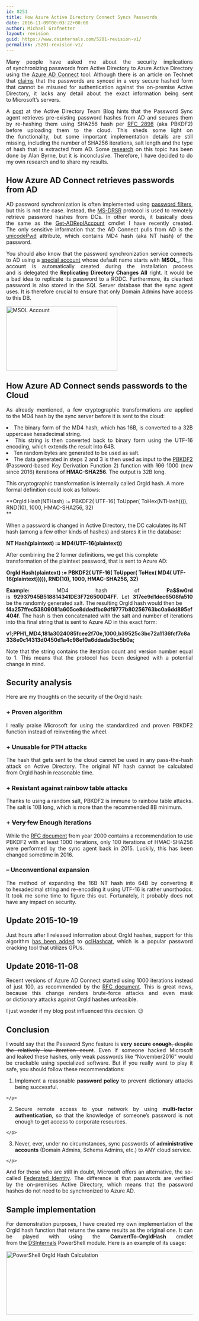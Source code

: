 ```yaml
---
id: 8251
title: How Azure Active Directory Connect Syncs Passwords
date: 2016-11-09T00:03:22+00:00
author: Michael Grafnetter
layout: revision
guid: https://www.dsinternals.com/5201-revision-v1/
permalink: /5201-revision-v1/
---
```

<p style="text-align: justify;">
  Many people have asked me about the&nbsp;security implications of&nbsp;synchronizing passwords from&nbsp;Active Directory to&nbsp;Azure Active Directory using the&nbsp;<a href="https://www.microsoft.com/en-us/download/details.aspx?id=47594">Azure AD Connect</a> tool. Although&nbsp;there is&nbsp;an article on Technet that&nbsp;<a href="https://technet.microsoft.com/en-us/library/dn246918.aspx">claims</a> that&nbsp;the&nbsp;passwords are synced in&nbsp;a very secure hashed form that&nbsp;cannot be misused for&nbsp;authentication against the&nbsp;on-premise Active Directory, it lacks any detail about the&nbsp;exact information being sent to&nbsp;Microsoft&#8217;s servers.
</p>

<p style="text-align: justify;">
  A&nbsp;<a href="http://blogs.technet.com/b/ad/archive/2014/06/28/aad-password-sync-encryption-and-and-fips-compliance.aspx">post</a> at the&nbsp;Active Directory Team Blog hints that&nbsp;the&nbsp;Password Sync agent retrieves pre-existing password hashes from&nbsp;AD and&nbsp;secures them by&nbsp;re-hashing them using SHA256 hash per <a href="https://www.ietf.org/rfc/rfc2898.txt">RFC 2898</a> (aka PBKDF2) before&nbsp;uploading them to&nbsp;the cloud. This sheds some light on the&nbsp;functionality, but&nbsp;some important implementation details are still missing, including the&nbsp;number of&nbsp;SHA256 iterations, salt length and&nbsp;the&nbsp;type of&nbsp;hash that&nbsp;is&nbsp;extracted from&nbsp;AD. Some <a href="https://www.cogmotive.com/blog/office-365-tips/how-secure-is-dirsync-with-password-synchronisation">research</a> on this topic has been done by&nbsp;Alan Byrne, but&nbsp;it is&nbsp;inconclusive. Therefore, I&nbsp;have decided to&nbsp;do my own research and&nbsp;to&nbsp;share my results.
</p>

<!--more-->

## How Azure AD Connect retrieves passwords from&nbsp;AD

<p style="text-align: justify;" align="justify">
  AD password synchronization is&nbsp;often implemented using <a href="https://msdn.microsoft.com/en-us/library/windows/desktop/ms721882(v=vs.85).aspx">password filters</a>, but&nbsp;this is&nbsp;not the&nbsp;case. Instead, the&nbsp;<a title="MS-DRSR" href="http://msdn.microsoft.com/en-us/library/cc228086.aspx">MS-DRSR</a> protocol is&nbsp;used to&nbsp;remotely retrieve password hashes from&nbsp;DCs. In&nbsp;other words, it basically does the&nbsp;same as&nbsp;the&nbsp;<a href="https://www.dsinternals.com/en/retrieving-active-directory-passwords-remotely/">Get-ADReplAccount</a> cmdlet I&nbsp;have recently created. The&nbsp;only sensitive information that&nbsp;the&nbsp;AD Connect pulls from&nbsp;AD is&nbsp;the <a href="https://msdn.microsoft.com/en-us/library/cc220961.aspx">unicodePwd</a> attribute, which&nbsp;contains MD4 hash (aka NT hash) of&nbsp;the password.
</p>

<p style="text-align: justify;" align="justify">
  You should also know that&nbsp;the&nbsp;password synchronization service connects to&nbsp;AD using a&nbsp;<a href="https://azure.microsoft.com/en-us/documentation/articles/active-directory-aadconnect-accounts-permissions/#custom-settings-installation">special account</a> whose default name starts with <strong>MSOL_</strong>. This account is&nbsp;automatically created during the&nbsp;installation process and&nbsp;is&nbsp;delegated the&nbsp;<strong>Replicating Directory Changes All</strong> right. It would be a&nbsp;bad idea to&nbsp;replicate its password to&nbsp;a RODC. Furthermore, its cleartext password is&nbsp;also stored in&nbsp;the&nbsp;SQL Server database that&nbsp;the&nbsp;sync agent uses. It is&nbsp;therefore crucial to&nbsp;ensure that&nbsp;only Domain Admins have access to&nbsp;this DB.
</p>

<p align="justify">
  <a href="https://www.dsinternals.com/wp-content/uploads/msol_account.png"><img class="aligncenter wp-image-5281 size-medium" src="https://www.dsinternals.com/wp-content/uploads/msol_account-300x173.png" alt="MSOL Account" width="300" height="173" srcset="https://www.dsinternals.com/wp-content/uploads/msol_account-300x173.png 300w, https://www.dsinternals.com/wp-content/uploads/msol_account.png 544w" sizes="(max-width: 300px) 100vw, 300px" /></a>
</p>

## How Azure AD Connect sends passwords to&nbsp;the Cloud

<p style="text-align: justify;" align="justify">
  As&nbsp;already mentioned, a&nbsp;few cryptographic transformations are applied to&nbsp;the MD4 hash by&nbsp;the sync server before&nbsp;it is&nbsp;sent to&nbsp;the cloud:
</p>

<li style="text-align: justify;">
  The&nbsp;binary form of&nbsp;the MD4 hash, which&nbsp;has 16B, is&nbsp;converted to&nbsp;a 32B uppercase hexadecimal string.
</li>
<li style="text-align: justify;">
  This string is&nbsp;then converted back to&nbsp;binary form using the&nbsp;UTF-16 encoding, which&nbsp;extends the&nbsp;result into 64B.
</li>
<li style="text-align: justify;">
  Ten random bytes are generated to&nbsp;be used as&nbsp;salt.
</li>
<li style="text-align: justify;">
  The&nbsp;data generated in&nbsp;steps 2 and&nbsp;3 is&nbsp;then used as&nbsp;input to&nbsp;the <a title="PBKDF2" href="http://en.wikipedia.org/wiki/PBKDF2">PBKDF2</a> (Password-based Key Derivation Function 2) function with <del>100</del> 1000 (new since&nbsp;2016) iterations of&nbsp;<strong>HMAC-SHA256</strong>. The&nbsp;output is&nbsp;32B long.
</li>

This cryptographic transformation is&nbsp;internally called OrgId hash. A&nbsp;more formal definition could look as&nbsp;follows:

**OrgId Hash(NTHash)&nbsp;:= PBKDF2( UTF-16( ToUpper( ToHex(NTHash)))), RND(10), 1000, HMAC-SHA256, 32)  
** 

When&nbsp;a&nbsp;password is&nbsp;changed in&nbsp;Active Directory, the&nbsp;DC calculates its NT hash (among a&nbsp;few other kinds of&nbsp;hashes) and&nbsp;stores it in&nbsp;the&nbsp;database:

**NT Hash(plaintext)&nbsp;:= MD4(UTF-16(plaintext))**

After&nbsp;combining the&nbsp;2 former definitions, we get this complete transformation of&nbsp;the plaintext password, that&nbsp;is&nbsp;sent to&nbsp;Azure AD:

**OrgId Hash(plaintext)&nbsp;:= PBKDF2( UTF-16( ToUpper( ToHex( MD4( UTF-16(plaintext))))), RND(10), 1000, HMAC-SHA256, 32)**

<p align="justify">
  <strong>Example:</strong> MD4 hash of&nbsp;<strong>Pa$$w0rd</strong> is&nbsp;<strong>92937945B518814341DE3F726500D4FF</strong>. Let <strong>317ee9d1dec6508fa510</strong> be the&nbsp;randomly generated salt. The&nbsp;resulting OrgId hash would then be<br /> <strong>f4a257ffec53809081a605ce8ddedfbc9df9777b80256763bc0a6dd895ef404f</strong>. The&nbsp;hash is&nbsp;then concatenated with the&nbsp;salt and&nbsp;number of&nbsp;iterations into this final string that&nbsp;is&nbsp;sent to&nbsp;Azure AD in&nbsp;this exact form:
</p>

**v1;PPH1_MD4,<span class="blob-code-inner"><span class="pl-s"><span class="x x-first x-last">181a3024085fcee2f70e,1000,b39525c3bc72a1136fcf7c8a338e0c14313d0450d1a4c98ef0a6ddada3bc5b0a</span></span></span>;**

<p align="justify">
  Note that&nbsp;the&nbsp;string contains the&nbsp;iteration count and&nbsp;version number equal to&nbsp;1. This means that&nbsp;the&nbsp;protocol has been designed with a&nbsp;potential change in&nbsp;mind.
</p>

## Security analysis

<p style="text-align: justify;">
  Here are my thoughts on the&nbsp;security of&nbsp;the OrgId hash:
</p>

### + Proven algorithm

<p style="text-align: justify;">
  I&nbsp;really praise Microsoft for&nbsp;using the&nbsp;standardized and&nbsp;proven PBKDF2 function instead of&nbsp;reinventing the&nbsp;wheel.
</p>

### + Unusable for&nbsp;PTH attacks

<p style="text-align: justify;">
  The&nbsp;hash that&nbsp;gets sent to&nbsp;the cloud cannot be used in&nbsp;any pass-the-hash attack on Active Directory. The&nbsp;original NT hash cannot be calculated from&nbsp;OrgId hash in&nbsp;reasonable time.
</p>

### + Resistant against rainbow table attacks

<p style="text-align: justify;">
  Thanks to&nbsp;using a&nbsp;random salt, PBKDF2 is&nbsp;immune to&nbsp;rainbow table attacks. The&nbsp;salt is&nbsp;10B long, which&nbsp;is&nbsp;more than&nbsp;the&nbsp;recommended 8B minimum.
</p>

### + <del>Very few</del> Enough iterations

<p style="text-align: justify;">
  While&nbsp;the&nbsp;<a title="PKCS #5: Password-Based Cryptography Specification" href="https://www.ietf.org/rfc/rfc2898.txt">RFC document</a> from&nbsp;year 2000 contains a&nbsp;recommendation to&nbsp;use PBKDF2 with at least 1000 iterations, only 100 iterations of&nbsp;HMAC-SHA256 were performed by&nbsp;the sync agent back in&nbsp;2015. Luckily, this has been changed sometime in&nbsp;2016.
</p>

### &#8211; Unconventional expansion

<p style="text-align: justify;">
  The&nbsp;method of&nbsp;expanding the&nbsp;16B NT hash into 64B by&nbsp;converting it to&nbsp;hexadecimal string and&nbsp;re-encoding it using UTF-16 is&nbsp;rather unorthodox. It took me some time to&nbsp;figure this out. Fortunately, it probably does not have any impact on security.
</p>

<h2 style="text-align: justify;">
  Update 2015-10-19
</h2>

<p style="text-align: justify;">
  Just hours after&nbsp;I&nbsp;released information about OrgId hashes, support for&nbsp;this algorithm <a href="https://hashcat.net/trac/ticket/669">has been added</a> to&nbsp;<a href="http://hashcat.net/oclhashcat/">oclHashcat</a>, which&nbsp;is&nbsp;a popular password cracking tool that&nbsp;utilizes GPUs.
</p>

<h2 style="text-align: justify;">
  Update 2016-11-08
</h2>

<p style="text-align: justify;">
  Recent versions of&nbsp;Azure AD Connect started using 1000 iterations instead of&nbsp;just 100, as&nbsp;recommended by&nbsp;the <a title="PKCS #5: Password-Based Cryptography Specification" href="https://www.ietf.org/rfc/rfc2898.txt">RFC document</a>. This is&nbsp;great news, because&nbsp;this change renders brute-force attacks and&nbsp;even&nbsp;mask or&nbsp;dictionary attacks against OrgId hashes unfeasible.
</p>

<p style="text-align: justify;">
  I&nbsp;just wonder if&nbsp;my blog post influenced this decision.&nbsp;😉
</p>

## Conclusion

<p style="text-align: justify;">
  I&nbsp;would <del></del>say that&nbsp;the&nbsp;Password Sync feature is&nbsp;<strong>very</strong> <strong>secure <del>enough</del></strong><del>, despite the&nbsp;relatively low iteration count</del>. Even&nbsp;if&nbsp;someone hacked Microsoft and&nbsp;leaked these hashes, only weak passwords like &#8220;November2016&#8221; would be crackable using specialized software. But&nbsp;if&nbsp;you really want to&nbsp;play it safe, you should follow these recommendations:
</p>

  1. <p style="text-align: justify;">
      Implement a&nbsp;reasonable <strong>password policy</strong> to&nbsp;prevent dictionary attacks being successful.
    </p>

  2. <p style="text-align: justify;">
      Secure remote access to&nbsp;your network by&nbsp;using <strong>multi-factor authentication</strong>, so&nbsp;that&nbsp;the knowledge of&nbsp;someone&#8217;s password is&nbsp;not enough to&nbsp;get access to corporate resources.
    </p>

  3. <p style="text-align: justify;">
      Never, ever, under no circumstances, sync passwords of&nbsp;<strong>administrative accounts</strong> (Domain Admins, Schema Admins, etc.) to&nbsp;ANY cloud service.
    </p>

<p style="text-align: justify;">
  And&nbsp;for those who&nbsp;are still in&nbsp;doubt, Microsoft offers an alternative, the&nbsp;so-called <a href="https://support.office.com/en-us/article/Understanding-Office-365-identity-and-Azure-Active-Directory-06a189e7-5ec6-4af2-94bf-a22ea225a7a9#BK_Federated">Federated Identity</a>. The&nbsp;difference is&nbsp;that passwords are verified by&nbsp;the on-premises Active Directory, which&nbsp;means that&nbsp;the&nbsp;password hashes do&nbsp;not need to&nbsp;be synchronized to&nbsp;Azure AD.
</p>

## Sample implementation

<p style="text-align: justify;">
  For&nbsp;demonstration purposes, I&nbsp;have created my own implementation of&nbsp;the OrgId hash function that&nbsp;returns the&nbsp;same results as&nbsp;the&nbsp;original one. It can be played with using the&nbsp;<strong>ConvertTo-OrgIdHash</strong> cmdlet from&nbsp;the&nbsp;<a title="Na stiahnutie" href="https://www.dsinternals.com/en/downloads/">DSInternals</a> PowerShell module. Here is&nbsp;an example of&nbsp;its usage:
</p>

[<img class="aligncenter wp-image-811 size-large" src="https://www.dsinternals.com/wp-content/uploads/2015/01/ps_orgidhash-1024x325.png" alt="PowerShell OrgId Hash Calculation" width="540" height="171" srcset="https://www.dsinternals.com/wp-content/uploads/2015/01/ps_orgidhash-1024x325.png 1024w, https://www.dsinternals.com/wp-content/uploads/2015/01/ps_orgidhash-300x95.png 300w, https://www.dsinternals.com/wp-content/uploads/2015/01/ps_orgidhash.png 1170w" sizes="(max-width: 540px) 100vw, 540px" />](https://www.dsinternals.com/wp-content/uploads/2015/01/ps_orgidhash.png)